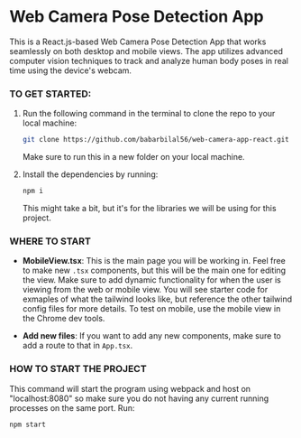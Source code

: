 # Web Camera Pose Detection App

This is a React.js-based Web Camera Pose Detection App that works seamlessly on both desktop and mobile views. The app utilizes advanced computer vision techniques to track and analyze human body poses in real time using the device's webcam.


### TO GET STARTED:

1. Run the following command in the terminal to clone the repo to your local machine:
    ```bash
    git clone https://github.com/babarbilal56/web-camera-app-react.git
    ```
   Make sure to run this in a new folder on your local machine.

2. Install the dependencies by running:
    ```bash
    npm i
    ```
   This might take a bit, but it's for the libraries we will be using for this project.
   
  


### WHERE TO START

- **MobileView.tsx**: This is the main page you will be working in. Feel free to make new `.tsx` components, but this will be the main one for editing the view. Make sure to add dynamic functionality for when the user is viewing from the web or mobile view. You will see starter code for exmaples of what the tailwind looks like, but reference the other tailwind config files for more details. To test on mobile, use the mobile view in the Chrome dev tools.

- **Add new files**: If you want to add any new components, make sure to add a route to that in `App.tsx`.

### HOW TO START THE PROJECT
This command will start the program using webpack and host on "localhost:8080" so make sure you 
        do not having any current running processes on the same port.
Run:
```bash
npm start

    

